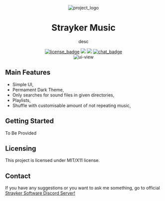 <div>
    <div align="center">
        <img src="docs/logo.png" alt="project_logo" />
        <h1>Strayker Music</h1>
        <p>desc</p>
        <a href="https://github.com/StraykerPL/MusicApp/blob/master/LICENSE"><img src="https://img.shields.io/badge/License-MIT%2FX11-green" alt="license_badge"></a>
        <img src="https://img.shields.io/github/issues/StraykerPL/MusicApp">
        <img src="https://img.shields.io/github/issues-pr/StraykerPL/MusicApp">
        <a href="https://discord.gg/ytdkCVD"><img src="https://img.shields.io/badge/chat-Discord-blue" alt="chat_badge" /></a>
        </br>
        <img src="docs/ui.png" alt="ui-view">
    </div>
</div>

## Main Features

- Simple UI,
- Permament Dark Theme,
- Only searches for sound files in given directories,
- Playlists,
- Shuffle with customisable amount of not repeating music,

## Getting Started

To Be Provided

## Licensing

This project is licensed under MIT/X11 license.

## Contact

If you have any suggestions or you want to ask me something, go to official [Strayker Software Discord Server!](https://discord.gg/ytdkCVD)
